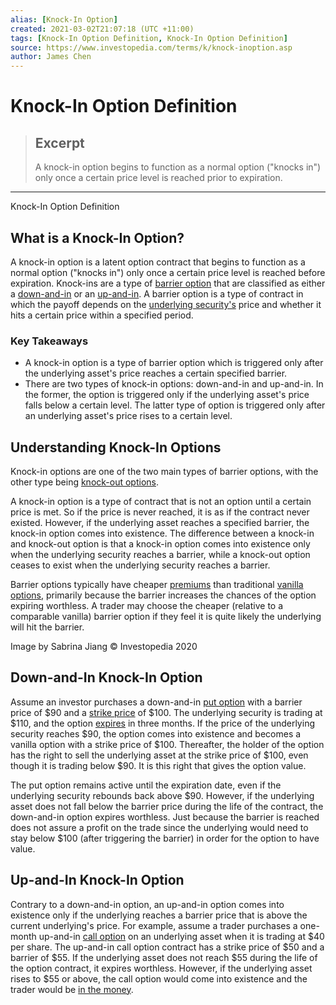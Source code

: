 ```yaml
---
alias: [Knock-In Option]
created: 2021-03-02T21:07:18 (UTC +11:00)
tags: [Knock-In Option Definition, Knock-In Option Definition]
source: https://www.investopedia.com/terms/k/knock-inoption.asp
author: James Chen
---
```


# Knock-In Option Definition

> ## Excerpt
> A knock-in option begins to function as a normal option ("knocks in") only once a certain price level is reached prior to expiration.

---

Knock-In Option Definition
## What is a Knock-In Option?

A knock-in option is a latent option contract that begins to function as a normal option ("knocks in") only once a certain price level is reached before expiration. Knock-ins are a type of [barrier option](https://www.investopedia.com/terms/b/barrieroption.asp) that are classified as either a [down-and-in](https://www.investopedia.com/terms/d/daio.asp) or an [up-and-in](https://www.investopedia.com/terms/u/up-and-inoption.asp). A barrier option is a type of contract in which the payoff depends on the [underlying security's](https://www.investopedia.com/terms/u/underlying-security.asp) price and whether it hits a certain price within a specified period.

### Key Takeaways

-   A knock-in option is a type of barrier option which is triggered only after the underlying asset's price reaches a certain specified barrier.
-   There are two types of knock-in options: down-and-in and up-and-in. In the former, the option is triggered only if the underlying asset's price falls below a certain level. The latter type of option is triggered only after an underlying asset's price rises to a certain level.

## Understanding Knock-In Options

Knock-in options are one of the two main types of barrier options, with the other type being [knock-out options](https://www.investopedia.com/terms/k/knock-outoption.asp).

A knock-in option is a type of contract that is not an option until a certain price is met. So if the price is never reached, it is as if the contract never existed. However, if the underlying asset reaches a specified barrier, the knock-in option comes into existence. The difference between a knock-in and knock-out option is that a knock-in option comes into existence only when the underlying security reaches a barrier, while a knock-out option ceases to exist when the underlying security reaches a barrier.

Barrier options typically have cheaper [premiums](https://www.investopedia.com/terms/p/premium.asp) than traditional [vanilla options](https://www.investopedia.com/terms/v/vanillaoption.asp), primarily because the barrier increases the chances of the option expiring worthless. A trader may choose the cheaper (relative to a comparable vanilla) barrier option if they feel it is quite likely the underlying will hit the barrier.

Image by Sabrina Jiang © Investopedia 2020 

## Down-and-In Knock-In Option

Assume an investor purchases a down-and-in [put option](https://www.investopedia.com/terms/p/putoption.asp) with a barrier price of $90 and a [strike price](https://www.investopedia.com/terms/s/strikeprice.asp) of $100. The underlying security is trading at $110, and the option [expires](https://www.investopedia.com/terms/e/expirationdate.asp) in three months. If the price of the underlying security reaches $90, the option comes into existence and becomes a vanilla option with a strike price of $100. Thereafter, the holder of the option has the right to sell the underlying asset at the strike price of $100, even though it is trading below $90. It is this right that gives the option value.

The put option remains active until the expiration date, even if the underlying security rebounds back above $90. However, if the underlying asset does not fall below the barrier price during the life of the contract, the down-and-in option expires worthless. Just because the barrier is reached does not assure a profit on the trade since the underlying would need to stay below $100 (after triggering the barrier) in order for the option to have value.

## Up-and-In Knock-In Option

Contrary to a down-and-in option, an up-and-in option comes into existence only if the underlying reaches a barrier price that is above the current underlying's price. For example, assume a trader purchases a one-month up-and-in [call option](https://www.investopedia.com/terms/c/calloption.asp) on an underlying asset when it is trading at $40 per share. The up-and-in call option contract has a strike price of $50 and a barrier of $55. If the underlying asset does not reach $55 during the life of the option contract, it expires worthless. However, if the underlying asset rises to $55 or above, the call option would come into existence and the trader would be [in the money](https://www.investopedia.com/terms/i/inthemoney.asp).
